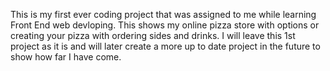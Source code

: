This is my first ever coding project that was assigned to me while learning Front End web devloping. 
This shows my online pizza store with options or creating your pizza with ordering sides and drinks.
I will leave this 1st project as it is and will later create a more up to date project in the future to show how far I have come.
